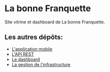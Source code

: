 # La bonne Franquette

Site vitrine et dashboard de La bonne Franquette.

## Les autres dépôts:

* [L'application mobile](https://github.com/Franfran62/la-bonne-franquette-appli)
* [L'API REST](https://github.com/iDrack/la-bonne-franquette-back)
* [Le dashboard](https://github.com/Franfran62/la-bonne-franquette-website)
* [La gestion de l'infrastructure](https://github.com/Franfran62/la-bonne-franquette-infra)
